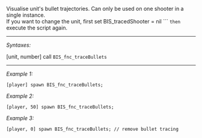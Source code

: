 Visualise unit's bullet trajectories. Can only be used on one shooter in a single instance.<br>
If you want to change the unit, first set <sqf inline>BIS_tracedShooter = nil
``` `then` execute the script again.


---
*Syntaxes:*

[unit, number] call `BIS_fnc_traceBullets`

---
*Example 1:*

```sqf
[player] spawn BIS_fnc_traceBullets;
```

*Example 2:*

```sqf
[player, 50] spawn BIS_fnc_traceBullets;
```

*Example 3:*

```sqf
[player, 0] spawn BIS_fnc_traceBullets; // remove bullet tracing
```